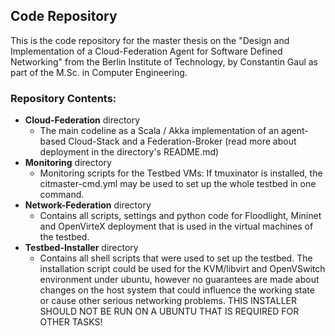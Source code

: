 ## Code Repository
This is the code repository for the master thesis on the "Design and Implementation of a Cloud-Federation Agent for Software Defined Networking" from the Berlin Institute of Technology, by Constantin Gaul as part of the M.Sc. in Computer Engineering.

### Repository Contents:
* **Cloud-Federation** directory
    * The main codeline as a Scala / Akka implementation of an agent-based Cloud-Stack and a Federation-Broker 
    (read more about deployment in the directory's README.md)
* **Monitoring** directory
    * Monitoring scripts for the Testbed VMs: 
    If tmuxinator is installed, the citmaster-cmd.yml may be used to set up the whole testbed in one command.
* **Network-Federation** directory
    * Contains all scripts, settings and python code for Floodlight, Mininet and OpenVirteX deployment that is used
    in the virtual machines of the testbed.
* **Testbed-Installer** directory
    * Contains all shell scripts that were used to set up the testbed. 
    The installation script could be used for the KVM/libvirt and OpenVSwitch environment under ubuntu, 
    however no guarantees are made about changes on the host system that could influence the working state or
    cause other serious networking problems. 
    THIS INSTALLER SHOULD NOT BE RUN ON A UBUNTU THAT IS REQUIRED FOR OTHER TASKS!
